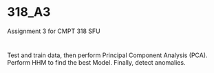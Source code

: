 # 318_A3
Assignment 3 for CMPT 318 SFU 
#
Test and train data, then perform Principal Component Analysis (PCA). Perform HHM to find the best Model. Finally, detect anomalies.
